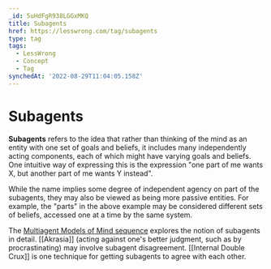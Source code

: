 ```yaml
---
_id: 5uHdFgR938LGGxMKQ
title: Subagents
href: https://lesswrong.com/tag/subagents
type: tag
tags:
  - LessWrong
  - Concept
  - Tag
synchedAt: '2022-08-29T11:04:05.158Z'
---
```

# Subagents

**Subagents** refers to the idea that rather than thinking of the mind as an entity with one set of goals and beliefs, it includes many independently acting components, each of which might have varying goals and beliefs. One intuitive way of expressing this is the expression "one part of me wants X, but another part of me wants Y instead".

While the name implies some degree of independent agency on part of the subagents, they may also be viewed as being more passive entities. For example, the "parts" in the above example may be considered different sets of beliefs, accessed one at a time by the same system.

The [Multiagent Models of Mind sequence](https://www.lesswrong.com/s/ZbmRyDN8TCpBTZSip) explores the notion of subagents in detail. [[Akrasia]] (acting against one's better judgment, such as by procrastinating) may involve subagent disagreement. [[Internal Double Crux]] is one technique for getting subagents to agree with each other.